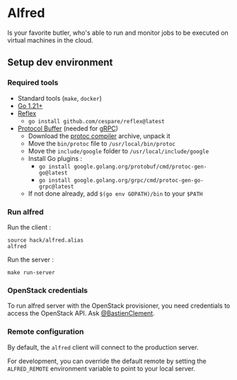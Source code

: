 # Alfred

Is your favorite butler, who's able to run and monitor jobs to be executed on virtual machines in the cloud.

## Setup dev environment

### Required tools

- Standard tools (`make`, `docker`)
- [Go 1.21+](https://go.dev/doc/install)
- [Reflex](https://github.com/cespare/reflex)
  - `go install github.com/cespare/reflex@latest`
- [Protocol Buffer](https://grpc.io/docs/protoc-installation/) (needed for [gRPC](https://grpc.io/))
  - Download the [protoc compiler](https://github.com/protocolbuffers/protobuf/releases/latest) archive, unpack it
  - Move the `bin/protoc` file to `/usr/local/bin/protoc`
  - Move the `include/google` folder to `/usr/local/include/google`
  - Install Go plugins :
    - `go install google.golang.org/protobuf/cmd/protoc-gen-go@latest`
    - `go install google.golang.org/grpc/cmd/protoc-gen-go-grpc@latest`
  - If not done already, add `$(go env GOPATH)/bin` to your `$PATH`

### Run alfred

Run the client :
```shell
source hack/alfred.alias
alfred
```

Run the server :
```shell
make run-server
```

### OpenStack credentials

To run alfred server with the OpenStack provisioner, you need credentials to access the OpenStack API.
Ask [@BastienClement](https://github.com/BastienClement).

### Remote configuration

By default, the `alfred` client will connect to the production server. 

For development, you can override the default remote by setting the `ALFRED_REMOTE` environment variable to point to your local server.

